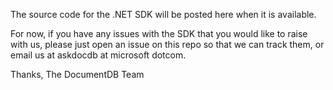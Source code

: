The source code for the .NET SDK will be posted here when it is available.

For now, if you have any issues with the SDK that you would like to raise with us, please just open an issue on this repo so that we can track them, or email us at askdocdb at microsoft dotcom.

Thanks,
The DocumentDB Team
